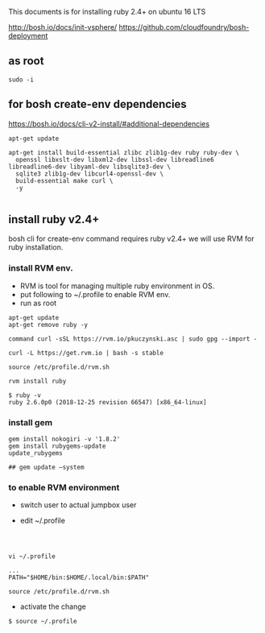 
This documents is for installing ruby 2.4+ on  ubuntu 16 LTS 

http://bosh.io/docs/init-vsphere/
https://github.com/cloudfoundry/bosh-deployment

## as root

```
sudo -i
```


## for bosh create-env dependencies
https://bosh.io/docs/cli-v2-install/#additional-dependencies
```
apt-get update

apt-get install build-essential zlibc zlib1g-dev ruby ruby-dev \
  openssl libxslt-dev libxml2-dev libssl-dev libreadline6 libreadline6-dev libyaml-dev libsqlite3-dev \
  sqlite3 zlib1g-dev libcurl4-openssl-dev \
  build-essential make curl \
  -y
  
```


## install ruby v2.4+
bosh cli for create-env command requires ruby v2.4+
we will use RVM for ruby installation.

### install RVM env.
- RVM is tool for managing multiple ruby environment in OS.
- put following to ~/.profile to enable RVM env.
- run as root
```
apt-get update
apt-get remove ruby -y

command curl -sSL https://rvm.io/pkuczynski.asc | sudo gpg --import -

curl -L https://get.rvm.io | bash -s stable

source /etc/profile.d/rvm.sh

rvm install ruby

$ ruby -v
ruby 2.6.0p0 (2018-12-25 revision 66547) [x86_64-linux]

```


### install gem

```
gem install nokogiri -v '1.8.2'
gem install rubygems-update
update_rubygems

## gem update —system
```


###  to enable RVM environment

- switch user to actual jumpbox user

- edit ~/.profile
```



vi ~/.profile

...
PATH="$HOME/bin:$HOME/.local/bin:$PATH"

source /etc/profile.d/rvm.sh

```
- activate the change

```
$ source ~/.profile
```


